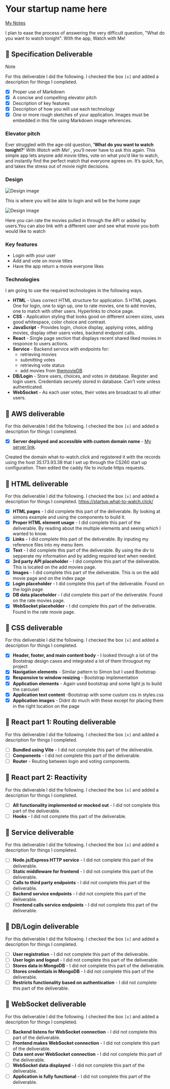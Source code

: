 # Your startup name here

[My Notes](notes.md)

I plan to ease the process of answering the very difficult question, "What do you want to watch tonight". With the app, Watch with Me!

## 🚀 Specification Deliverable

> [!NOTE]
> For this deliverable I did the following. I checked the box `[x]` and added a description for things I completed.

- [x] Proper use of Markdown
- [x] A concise and compelling elevator pitch
- [x] Description of key features
- [x] Description of how you will use each technology
- [x] One or more rough sketches of your application. Images must be embedded in this file using Markdown image references.

### Elevator pitch

Ever struggled with the age-old question, **'What do you want to watch tonight?'** With _Watch with Me!_ , you’ll never have to ask this again. This simple app lets anyone add movie titles, vote on what you’d like to watch, and instantly find the perfect match that everyone agrees on. It’s quick, fun, and takes the stress out of movie night decisions.

### Design

![Design image](Images/LoginPhoto.png)

This is where you will be able to login and will be the home page

![Design image](Images/RateMovie.png)

Here you can rate the movies pulled in through the API or added by users.You can also link with a different user and see what movie you both would like to watch

### Key features

- Login with your user
- Add and vote on movie titles
- Have the app return a movie everyone likes

### Technologies

I am going to use the required technologies in the following ways.

- **HTML** - Uses correct HTML structure for application. 5 HTML pages. One for login, one to sign up, one to rate movies, one to add movies, one to match with other users. Hyperlinks to choice page.
- **CSS** - Application styling that looks good on different screen sizes, uses good whitespace, color choice and contrast.
- **JavaScript** - Provides login, choice display, applying votes, adding movies, display other users votes, backend endpoint calls.
- **React** - Single page section that displays recent shared liked movies in responce to users actions.
- **Service** - Backend service with endpoints for:
  - retrieving movies
  - submitting votes
  - retrieving vote status
  - add movies from [themovieDB](https://developer.themoviedb.org/reference/movie-popular-list)
- **DB/Login** - Store users, choices, and votes in database. Register and login users. Credentials securely stored in database. Can't vote unless authenticated.
- **WebSocket** - As each user votes, their votes are broadcast to all other users.

## 🚀 AWS deliverable

For this deliverable I did the following. I checked the box `[x]` and added a description for things I completed.

- [x] **Server deployed and accessible with custom domain name** - [My server link](https://what-to-watch.click/).

Created the domain what-to-watch.click and registered it with the records using the host 35.173.93.38 that I set up through the CS260 start up configuration. Then edited the caddy file to include https requests.

## 🚀 HTML deliverable

For this deliverable I did the following. I checked the box `[x]` and added a description for things I completed.
https://startup.what-to-watch.click/

- [x] **HTML pages** - I did complete this part of the deliverable. By looking at simons example and using the components to build it.
- [x] **Proper HTML element usage** - I did complete this part of the deliverable. By reading about the multiple elements and seeing which I wanted to know.
- [x] **Links** - I did complete this part of the deliverable. By inputing my reference files into my menu item.
- [x] **Text** - I did complete this part of the deliverable. By using the div to sepperate my information and by adding required text when needed.
- [x] **3rd party API placeholder** - I did complete this part of the deliverable. This is located on the add movies page.
- [x] **Images** - I did complete this part of the deliverable. This is on the add movie page and on the index page
- [x] **Login placeholder** - I did complete this part of the deliverable. Found on the login page
- [x] **DB data placeholder** - I did complete this part of the deliverable. Found on the rate movies page.
- [x] **WebSocket placeholder** - I did complete this part of the deliverable. Found in the rate movie page.

## 🚀 CSS deliverable

For this deliverable I did the following. I checked the box `[x]` and added a description for things I completed.

- [x] **Header, footer, and main content body** - I looked through a lot of the Bootstrap design cases and integrated a lot of them througout my project
- [x] **Navigation elements** - Similar pattern to Simon but I used Bootstrap
- [x] **Responsive to window resizing** - Bootstrap implementation
- [x] **Application elements** - Again used bootstrap and some light js to build the carousel
- [x] **Application text content** -Bootstrap with some custom css in styles.css
- [x] **Application images** - Didnt do much with these except for placing them in the right location on the page

## 🚀 React part 1: Routing deliverable

For this deliverable I did the following. I checked the box `[x]` and added a description for things I completed.

- [ ] **Bundled using Vite** - I did not complete this part of the deliverable.
- [ ] **Components** - I did not complete this part of the deliverable.
- [ ] **Router** - Routing between login and voting components.

## 🚀 React part 2: Reactivity

For this deliverable I did the following. I checked the box `[x]` and added a description for things I completed.

- [ ] **All functionality implemented or mocked out** - I did not complete this part of the deliverable.
- [ ] **Hooks** - I did not complete this part of the deliverable.

## 🚀 Service deliverable

For this deliverable I did the following. I checked the box `[x]` and added a description for things I completed.

- [ ] **Node.js/Express HTTP service** - I did not complete this part of the deliverable.
- [ ] **Static middleware for frontend** - I did not complete this part of the deliverable.
- [ ] **Calls to third party endpoints** - I did not complete this part of the deliverable.
- [ ] **Backend service endpoints** - I did not complete this part of the deliverable.
- [ ] **Frontend calls service endpoints** - I did not complete this part of the deliverable.

## 🚀 DB/Login deliverable

For this deliverable I did the following. I checked the box `[x]` and added a description for things I completed.

- [ ] **User registration** - I did not complete this part of the deliverable.
- [ ] **User login and logout** - I did not complete this part of the deliverable.
- [ ] **Stores data in MongoDB** - I did not complete this part of the deliverable.
- [ ] **Stores credentials in MongoDB** - I did not complete this part of the deliverable.
- [ ] **Restricts functionality based on authentication** - I did not complete this part of the deliverable.

## 🚀 WebSocket deliverable

For this deliverable I did the following. I checked the box `[x]` and added a description for things I completed.

- [ ] **Backend listens for WebSocket connection** - I did not complete this part of the deliverable.
- [ ] **Frontend makes WebSocket connection** - I did not complete this part of the deliverable.
- [ ] **Data sent over WebSocket connection** - I did not complete this part of the deliverable.
- [ ] **WebSocket data displayed** - I did not complete this part of the deliverable.
- [ ] **Application is fully functional** - I did not complete this part of the deliverable.
